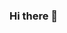 ### Hi there 👋

<!--
**Pehanjayasekera/Pehanjayasekera** is a ✨ _special_ ✨ repository because its `README.md` (this file) appears on your GitHub profile.

the bumble be bot 

- 🔭 I’m currently working on home
- 🌱 I’m currently learning at school
- 👯 I’m looking to collaborate on  //
- 🤔 I’m looking for help with ...
- 💬 Ask me about ...
- 📫 How to reach me: ...
- 😄 Pronouns: jaya
- ⚡ Fun fact: ...
-->
